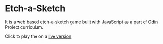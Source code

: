 # Etch-a-Sketch

It is a web based etch-a-sketch game built with JavaScript as a part of [Odin Project](https://www.theodinproject.com/paths/foundations/courses/foundations/lessons/etch-a-sketch-project) curriculum.

Click to play the on a [live version](https://ufuksaylan.github.io/Etch-a-Sketch/).

